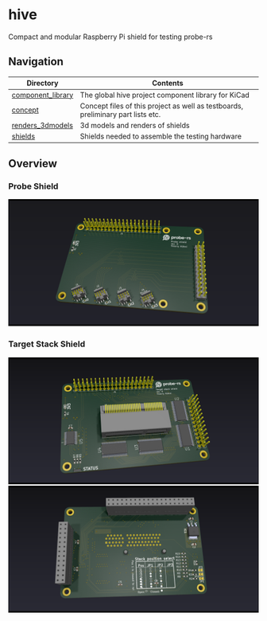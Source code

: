 # hive
Compact and modular Raspberry Pi shield for testing probe-rs

## Navigation
| Directory | Contents |
| --- | --- |
| [component_library](./component_library/) | The global hive project component library for KiCad |
| [concept](./concept/) | Concept files of this project as well as testboards, preliminary part lists etc. |
| [renders_3dmodels](./renders_3dmodels/) | 3d models and renders of shields |
| [shields](./shields/) | Shields needed to assemble the testing hardware |

## Overview
### Probe Shield
![Probe shield front view](./renders_3dmodels/probe_shield_render_raytraced.png)
### Target Stack Shield
![Target stack shield front view](./renders_3dmodels/target_stack_shield_render_front_raytraced.png)
![Target stack shield back view](./renders_3dmodels/target_stack_shield_render_back_raytraced.png)